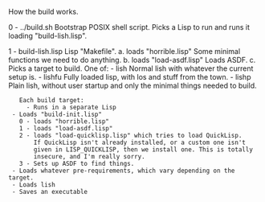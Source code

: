 How the build works.

0 - ../build.sh
    Bootstrap POSIX shell script.
    Picks a Lisp to run and runs it loading "build-lish.lisp".

1 - build-lish.lisp
    Lisp "Makefile".
    a. loads "horrible.lisp"
       Some minimal functions we need to do anything.
    b. loads "load-asdf.lisp"
       Loads ASDF.
    c. Picks a target to build.
       One of:
       - lish
         Normal lish with whatever the current setup is.
       - lishfu
       	 Fully loaded lisp, with los and stuff from the town.
       - lishp
       	 Plain lish, without user startup and only the minimal things
	 needed to build.

       Each build target:
         - Runs in a separate Lisp
	 - Loads "build-init.lisp"
	   0 - loads "horrible.lisp"
	   1 - loads "load-asdf.lisp"
	   2 - loads "load-quicklisp.lisp" which tries to load QuickLisp.
	       If QuickLisp isn't already installed, or a custom one isn't
	       given in LISP_QUICKLISP, then we install one. This is totally
	       insecure, and I'm really sorry.
	   3 - Sets up ASDF to find things.
	 - Loads whatever pre-requirements, which vary depending on the target.
	 - Loads lish
	 - Saves an executable

